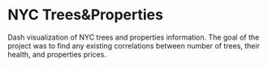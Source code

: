 # NYC Trees&Properties
Dash visualization of NYC trees and properties information. The goal of the project was to find any existing correlations between number of trees, their health, and properties prices. 
